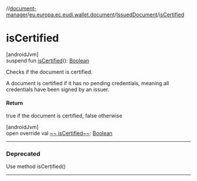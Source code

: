 //[document-manager](../../../index.md)/[eu.europa.ec.eudi.wallet.document](../index.md)/[IssuedDocument](index.md)/[isCertified](is-certified.md)

# isCertified

[androidJvm]\
suspend
fun [isCertified](is-certified.md)(): [Boolean](https://kotlinlang.org/api/latest/jvm/stdlib/kotlin-stdlib/kotlin/-boolean/index.html)

Checks if the document is certified.

A document is certified if it has no pending credentials, meaning all credentials have been signed by an issuer.

#### Return

true if the document is certified, false otherwise

[androidJvm]\
open override val [~~
isCertified~~](is-certified.md): [Boolean](https://kotlinlang.org/api/latest/jvm/stdlib/kotlin-stdlib/kotlin/-boolean/index.html)

---

### Deprecated

Use method isCertified()

---
